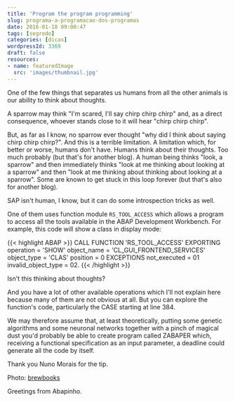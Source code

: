 ```yaml
---
title: 'Program the program programming'
slug: programa-a-programacao-dos-programas
date: 2016-01-18 09:00:47
tags: [segredo]
categories: [dicas]
wordpressId: 3369
draft: false
resources:
- name: featuredImage
  src: 'images/thumbnail.jpg'
---
```

One of the few things that separates us humans from all the other animals is our ability to think about thoughts.

A sparrow may think "I'm scared, I'll say chirp chirp chirp" and, as a direct consequence, whoever stands close to it will hear "chirp chirp chirp".

<!--more-->

But, as far as I know, no sparrow ever thought "why did I think about saying chirp chirp chirp?". And this is a terrible limitation. A limitation which, for better or worse, humans don't have. Humans think about their thoughts. Too much probably (but that's for another blog). A human being thinks "look, a sparrow" and then immediately thinks "look at me thinking about looking at a sparrow" and then "look at me thinking about thinking about looking at a sparrow". Some are known to get stuck in this loop forever (but that's also for another blog).

SAP isn't human, I know, but it can do some introspection tricks as well.

One of them uses function module `RS_TOOL_ACCESS` which allows a program to access all the tools available in the ABAP Development Workbench. For example, this code will show a class in display mode:


{{< highlight ABAP >}}
CALL FUNCTION 'RS_TOOL_ACCESS'
  EXPORTING
    operation           = 'SHOW'
    object_name         = 'CL_GUI_FRONTEND_SERVICES'
    object_type         = 'CLAS'
    position            = 0
  EXCEPTIONS
    not_executed        = 01
    invalid_object_type = 02.
{{< /highlight >}}

Isn't this thinking about thoughts?

And you have a lot of other available operations which I'll not explain here because many of them are not obvious at all. But you can explore the function's code, particularly the CASE starting at line 384.

We may therefore assume that, at least theoretically, putting some genetic algorithms and some neuronal networks together with a pinch of magical dust you'd probably be able to create program called ZABAPER which, receiving a functional specification as an input parameter, a deadline could generate all the code by itself.

Thank you Nuno Morais for the tip.

Photo: [brewbooks][1]

Greetings from Abapinho.

   [1]: https://www.flickr.com/photos/brewbooks/7780990192/

